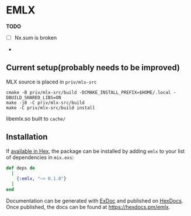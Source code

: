 # EMLX

**TODO**

- [ ] Nx.sum is broken
- 

## Current setup(probably needs to be improved)

MLX source is placed in `priv/mlx-src`

```
cmake -B priv/mlx-src/build -DCMAKE_INSTALL_PREFIX=$HOME/.local -DBUILD_SHARED_LIBS=ON
make -j8 -C priv/mlx-src/build
make -C priv/mlx-src/build install
```

libemlx.so built to `cache/`

## Installation

If [available in Hex](https://hex.pm/docs/publish), the package can be installed
by adding `emlx` to your list of dependencies in `mix.exs`:

```elixir
def deps do
  [
    {:emlx, "~> 0.1.0"}
  ]
end
```

Documentation can be generated with [ExDoc](https://github.com/elixir-lang/ex_doc)
and published on [HexDocs](https://hexdocs.pm). Once published, the docs can
be found at <https://hexdocs.pm/emlx>.

